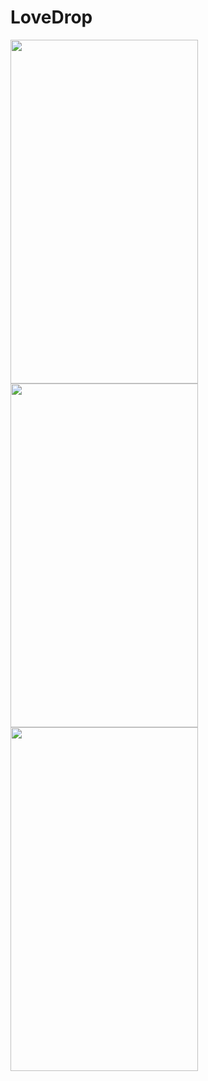 # LoveDrop
<p float="left">
  <img src="https://i.ibb.co/9Yg761b/homescreen.png" width="300" height="550">
  <img src="https://i.ibb.co/wzTWj6J/messagescreen.png" width="300" height="550">
  <img src="https://i.ibb.co/d7pdCy4/successscreen.png" width="300" height="550">
 </p>
